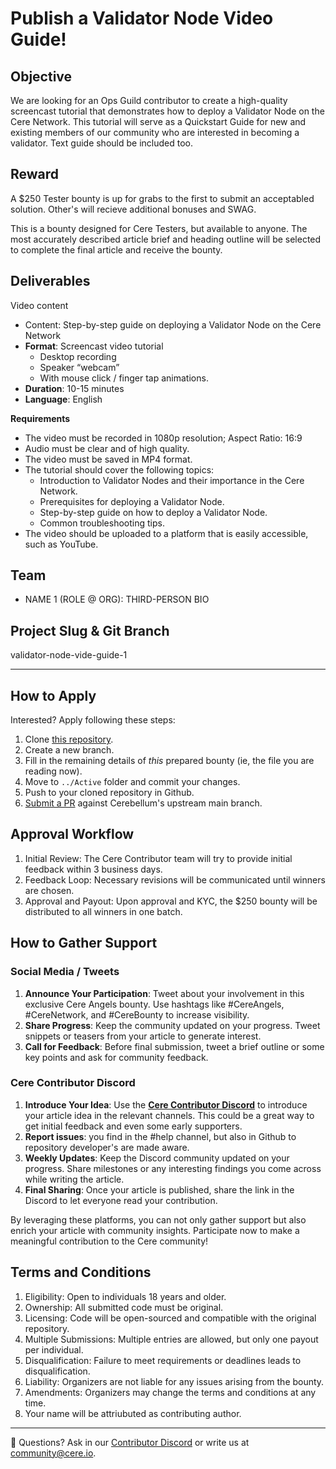 # Publish a Validator Node Video Guide!

## Objective
We are looking for an Ops Guild contributor to create a high-quality screencast tutorial that demonstrates how to deploy a Validator Node on the Cere Network. This tutorial will serve as a Quickstart Guide for new and existing members of our community who are interested in becoming a validator. Text guide should be included too.

## Reward
A $250 Tester bounty is up for grabs to the first to submit an acceptabled solution.  Other's will recieve additional bonuses and SWAG.

This is a bounty designed for Cere Testers, but available to anyone. 
The most accurately described article brief and heading outline will be selected to complete the final article and receive the bounty.

## Deliverables
Video content

- Content: Step-by-step guide on deploying a Validator Node on the Cere Network
- **Format**: Screencast video tutorial
    - Desktop recording
    - Speaker “webcam”
    - With mouse click / finger tap animations.
- **Duration**: 10-15 minutes
- **Language**: English

**Requirements**
- The video must be recorded in 1080p resolution; Aspect Ratio: 16:9
- Audio must be clear and of high quality.
- The video must be saved in MP4 format.
- The tutorial should cover the following topics:
    - Introduction to Validator Nodes and their importance in the Cere Network.
    - Prerequisites for deploying a Validator Node.
    - Step-by-step guide on how to deploy a Validator Node.
    - Common troubleshooting tips.
- The video should be uploaded to a platform that is easily accessible, such as YouTube.

## Team
- NAME 1 (ROLE @ ORG): THIRD-PERSON BIO

## Project Slug & Git Branch
validator-node-vide-guide-1

--- 
## How to Apply
Interested? Apply following these steps:
1. Clone [this repository](https://github.com/Cerebellum-Network/contribute).
2. Create a new branch.
3. Fill in the remaining details of *this* prepared bounty (ie, the file you are reading now).
4. Move to `../Active` folder and commit your changes.
5. Push to your cloned repository in Github.
6. [Submit a PR](https://github.com/Cerebellum-Network/contribute/pulls) against Cerebellum's upstream main branch.

## Approval Workflow
1. Initial Review: The Cere Contributor team will try to provide initial feedback within 3 business days.
2. Feedback Loop: Necessary revisions will be communicated until winners are chosen.
3. Approval and Payout: Upon approval and KYC, the $250 bounty will be distributed to all winners in one batch.

## **How to Gather Support**

### Social Media / Tweets
1. **Announce Your Participation**: Tweet about your involvement in this exclusive Cere Angels bounty. Use hashtags like #CereAngels, #CereNetwork, and #CereBounty to increase visibility.
2. **Share Progress**: Keep the community updated on your progress. Tweet snippets or teasers from your article to generate interest.
3. **Call for Feedback**: Before final submission, tweet a brief outline or some key points and ask for community feedback.

### Cere Contributor Discord
1. **Introduce Your Idea**: Use the **[Cere Contributor Discord](https://cere.network/discord)** to introduce your article idea in the relevant channels. This could be a great way to get initial feedback and even some early supporters.
2. **Report issues**: you find in the #help channel, but also in Github to repository developer's are made aware.
3. **Weekly Updates**: Keep the Discord community updated on your progress. Share milestones or any interesting findings you come across while writing the article.
4. **Final Sharing**: Once your article is published, share the link in the Discord to let everyone read your contribution.

By leveraging these platforms, you can not only gather support but also enrich your article with community insights. Participate now to make a meaningful contribution to the Cere community!

## Terms and Conditions
1. Eligibility: Open to individuals 18 years and older.
2. Ownership: All submitted code must be original.
3. Licensing: Code will be open-sourced and compatible with the original repository.
4. Multiple Submissions: Multiple entries are allowed, but only one payout per individual.
5. Disqualification: Failure to meet requirements or deadlines leads to disqualification.
6. Liability: Organizers are not liable for any issues arising from the bounty.
7. Amendments: Organizers may change the terms and conditions at any time.
8. Your name will be attriubuted as contributing author.

---
🛟 Questions? Ask in our [Contributor Discord](https://cere.network/discord) or write us at [community@cere.io](mailto:community@cere.io).
